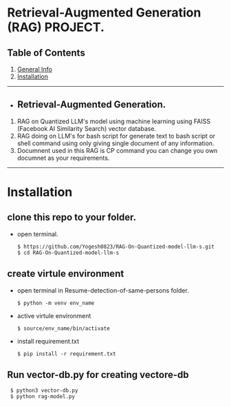 # Retrieval-Augmented Generation (RAG) PROJECT.

## Table of Contents
1. [General Info](#Retrieval-Augmented-Generation (RAG))
2. [Installation](#Installation)

***
* ## Retrieval-Augmented Generation.
1. RAG on Quantized LLM's model using machine learning using FAISS (Facebook AI Similarity Search) vector database.
2. RAG doing on LLM's for bash script for generate text to bash script or shell command using only giving single document of any information.
3. Documnent used in this RAG is CP command you can change you own documnet as your requirements.
***
# Installation
## clone this repo to your folder.
* open terminal.
  
      $ https://github.com/Yogesh0823/RAG-On-Quantized-model-llm-s.git
      $ cd RAG-On-Quantized-model-llm-s
  
## create virtule environment 
* open terminal in Resume-detection-of-same-persons folder.
  
      $ python -m venv env_name 
* active virtule environment
  
      $ source/env_name/bin/activate
* install requirement.txt
  
      $ pip install -r requirement.txt

## Run vector-db.py for creating vectore-db
     $ python3 vector-db.py
     $ python rag-model.py
